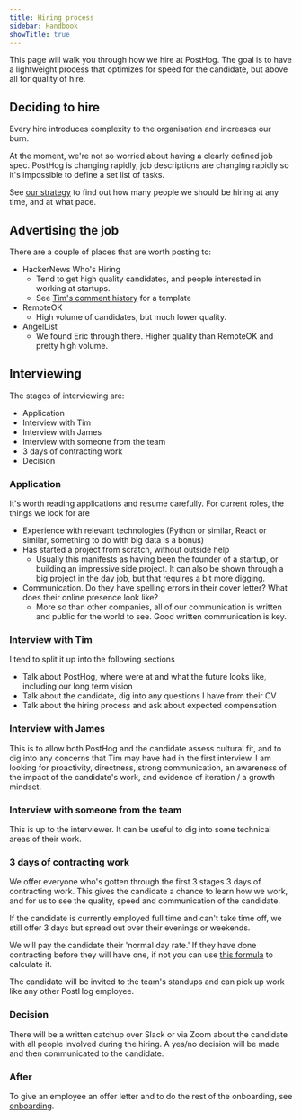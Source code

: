 ```yaml
---
title: Hiring process
sidebar: Handbook
showTitle: true
---
```


This page will walk you through how we hire at PostHog. The goal is to have a lightweight process that optimizes for speed for the candidate, but above all for quality of hire.


## Deciding to hire

Every hire introduces complexity to the organisation and increases our burn.

At the moment, we're not so worried about having a clearly defined job spec. PostHog is changing rapidly, job descriptions are changing rapidly so it's impossible to define a set list of tasks.

See [our strategy](/handbook/strategy/strategy) to find out how many people we should be hiring at any time, and at what pace.

## Advertising the job

There are a couple of places that are worth posting to:

- HackerNews Who's Hiring
  - Tend to get high quality candidates, and people interested in working at startups. 
  - See [Tim's comment history](https://news.ycombinator.com/threads?id=timgl) for a template
- RemoteOK
  - High volume of candidates, but much lower quality.
- AngelList
  - We found Eric through there. Higher quality than RemoteOK and pretty high volume.

## Interviewing

The stages of interviewing are:

- Application
- Interview with Tim
- Interview with James
- Interview with someone from the team
- 3 days of contracting work
- Decision

### Application

It's worth reading applications and resume carefully. For current roles, the things we look for are

- Experience with relevant technologies (Python or similar, React or similar, something to do with big data is a bonus)
- Has started a project from scratch, without outside help
  - Usually this manifests as having been the founder of a startup, or building an impressive side project. It can also be shown through a big project in the day job, but that requires a bit more digging.
- Communication. Do they have spelling errors in their cover letter? What does their online presence look like?
  - More so than other companies, all of our communication is written and public for the world to see. Good written communication is key.

### Interview with Tim

I tend to split it up into the following sections
- Talk about PostHog, where were at and what the future looks like, including our long term vision
- Talk about the candidate, dig into any questions I have from their CV
- Talk about the hiring process and ask about expected compensation

### Interview with James

This is to allow both PostHog and the candidate assess cultural fit, and to dig into any concerns that Tim may have had in the first interview. I am looking for proactivity, directness, strong communication, an awareness of the impact of the candidate's work, and evidence of iteration / a growth mindset.

### Interview with someone from the team

This is up to the interviewer. It can be useful to dig into some technical areas of their work.

### 3 days of contracting work

We offer everyone who's gotten through the first 3 stages 3 days of contracting work. This gives the candidate a chance to learn how we work, and for us to see the quality, speed and communication of the candidate.

If the candidate is currently employed full time and can't take time off, we still offer 3 days but spread out over their evenings or weekends.

We will pay the candidate their 'normal day rate.' If they have done contracting before they will have one, if not you can use [this formula](https://www.ellwoodatfield.com/event/how-to-calculate-out-your-day-rate/) to calculate it.

The candidate will be invited to the team's standups and can pick up work like any other PostHog employee.

### Decision

There will be a written catchup over Slack or via Zoom about the candidate with all people involved during the hiring. A yes/no decision will be made and then communicated to the candidate. 

### After

To give an employee an offer letter and to do the rest of the onboarding, see [onboarding](/handbook/people/onboarding).
